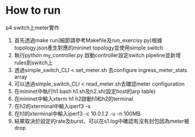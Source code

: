 # How to run
p4 switch上meter實作
1. 首先透過make run(細節請參考Makefile及run_exercisy.py)根據topology.json產生對應的mininet topology並使用simple switch
2. 執行python my_controller.py 啟動controller設定switch pipeline並新增rules到switch上
3. 透過simple_switch_CLI < set_meter.sh 去configure ingress_meter_stats array
4. 可以透過simple_switch_CLI < read_meter.sh去確認meter configuration
5. 在mininet中執行h1 bash h1.sh及h2.sh(設定host的arp table)
6. 在mininet中輸入xterm h1 h2啟動h1和h2的terminal
7. 在h2的xterminal中輸入iperf3 -s
8. 在h1的xterminal中輸入iperf3 -c 10.0.1.2 -u -n 100MB
9. 結果取決於設定的rate及burst，可以在s1.log中確認有沒有封包因為meter被drop
